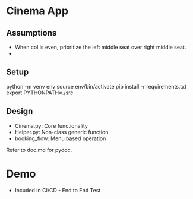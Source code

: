 # Cinema App

## Assumptions

 - When col is even, prioritize the left middle seat over right middle seat. 
 - 

## Setup

python -m venv env
source env/bin/activate
pip install -r requirements.txt
export PYTHONPATH=./src

## Design

* Cinema.py: Core functionality 
* Helper.py: Non-class generic function
* booking_flow: Menu based operation 

Refer to doc.md for pydoc.

# Demo
* Incuded in CI/CD  - End to End Test